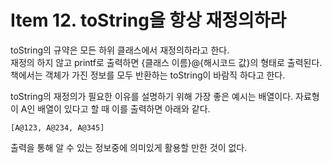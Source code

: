 # Item 12. toString을 항상 재정의하라

toString의 규약은 모든 하위 클래스에서 재정의하라고 한다.  
재정의 하지 않고 printf로 출력하면 {클래스 이름}@{해시코드 값}의 형태로 출력된다.  
책에서는 객체가 가진 정보를 모두 반환하는 toString이 바람직 하다고 한다.  

toString의 재정의가 필요한 이유를 설명하기 위해 가장 좋은 예시는 배열이다.
자료형이 A인 배열이 있다고 할 때 이를 출력하면 아래와 같다.
```
[A@123, A@234, A@345]
```
출력을 통해 알 수 있는 정보중에 의미있게 활용할 만한 것이 없다.